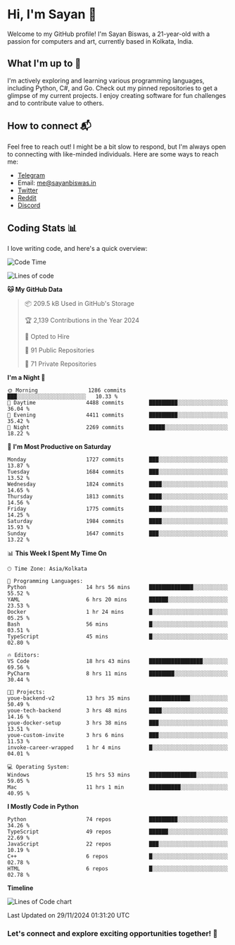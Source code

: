 # Hi, I'm Sayan 👋

Welcome to my GitHub profile! I'm Sayan Biswas, a 21-year-old with a passion for computers and art, currently based in Kolkata, India.

## What I'm up to 🚀

I'm actively exploring and learning various programming languages, including Python, C#, and Go. Check out my pinned repositories to get a glimpse of my current projects. I enjoy creating software for fun challenges and to contribute value to others.

## How to connect 📬

Feel free to reach out! I might be a bit slow to respond, but I'm always open to connecting with like-minded individuals. Here are some ways to reach me:

- [Telegram](https://t.me/dank_as_fuck)
- Email: [me@sayanbiswas.in](mailto:me@sayanbiswas.in)
- [Twitter](https://twitter.com/TheDankDel)
- [Reddit](https://www.reddit.com/user/dank_as_fuck_/)
- [Discord](https://discordapp.com/users/506536929152466945)

## Coding Stats 📊

I love writing code, and here's a quick overview:

<!--START_SECTION:waka-->
![Code Time](http://img.shields.io/badge/Code%20Time-1%2C954%20hrs%2043%20mins-blue)

![Lines of code](https://img.shields.io/badge/From%20Hello%20World%20I%27ve%20Written-6.3%20million%20lines%20of%20code-blue)

**🐱 My GitHub Data** 

> 📦 209.5 kB Used in GitHub's Storage 
 > 
> 🏆 2,139 Contributions in the Year 2024
 > 
> 💼 Opted to Hire
 > 
> 📜 91 Public Repositories 
 > 
> 🔑 71 Private Repositories 
 > 
**I'm a Night 🦉** 

```text
🌞 Morning                1286 commits        ███░░░░░░░░░░░░░░░░░░░░░░   10.33 % 
🌆 Daytime                4488 commits        █████████░░░░░░░░░░░░░░░░   36.04 % 
🌃 Evening                4411 commits        █████████░░░░░░░░░░░░░░░░   35.42 % 
🌙 Night                  2269 commits        █████░░░░░░░░░░░░░░░░░░░░   18.22 % 
```
📅 **I'm Most Productive on Saturday** 

```text
Monday                   1727 commits        ███░░░░░░░░░░░░░░░░░░░░░░   13.87 % 
Tuesday                  1684 commits        ███░░░░░░░░░░░░░░░░░░░░░░   13.52 % 
Wednesday                1824 commits        ████░░░░░░░░░░░░░░░░░░░░░   14.65 % 
Thursday                 1813 commits        ████░░░░░░░░░░░░░░░░░░░░░   14.56 % 
Friday                   1775 commits        ████░░░░░░░░░░░░░░░░░░░░░   14.25 % 
Saturday                 1984 commits        ████░░░░░░░░░░░░░░░░░░░░░   15.93 % 
Sunday                   1647 commits        ███░░░░░░░░░░░░░░░░░░░░░░   13.22 % 
```


📊 **This Week I Spent My Time On** 

```text
🕑︎ Time Zone: Asia/Kolkata

💬 Programming Languages: 
Python                   14 hrs 56 mins      ██████████████░░░░░░░░░░░   55.52 % 
YAML                     6 hrs 20 mins       ██████░░░░░░░░░░░░░░░░░░░   23.53 % 
Docker                   1 hr 24 mins        █░░░░░░░░░░░░░░░░░░░░░░░░   05.25 % 
Bash                     56 mins             █░░░░░░░░░░░░░░░░░░░░░░░░   03.51 % 
TypeScript               45 mins             █░░░░░░░░░░░░░░░░░░░░░░░░   02.80 % 

🔥 Editors: 
VS Code                  18 hrs 43 mins      █████████████████░░░░░░░░   69.56 % 
PyCharm                  8 hrs 11 mins       ████████░░░░░░░░░░░░░░░░░   30.44 % 

🐱‍💻 Projects: 
youe-backend-v2          13 hrs 35 mins      █████████████░░░░░░░░░░░░   50.49 % 
youe-tech-backend        3 hrs 48 mins       ████░░░░░░░░░░░░░░░░░░░░░   14.16 % 
youe-docker-setup        3 hrs 38 mins       ███░░░░░░░░░░░░░░░░░░░░░░   13.51 % 
youe-custom-invite       3 hrs 6 mins        ███░░░░░░░░░░░░░░░░░░░░░░   11.53 % 
invoke-career-wrapped    1 hr 4 mins         █░░░░░░░░░░░░░░░░░░░░░░░░   04.01 % 

💻 Operating System: 
Windows                  15 hrs 53 mins      ███████████████░░░░░░░░░░   59.05 % 
Mac                      11 hrs 1 min        ██████████░░░░░░░░░░░░░░░   40.95 % 
```

**I Mostly Code in Python** 

```text
Python                   74 repos            █████████░░░░░░░░░░░░░░░░   34.26 % 
TypeScript               49 repos            ██████░░░░░░░░░░░░░░░░░░░   22.69 % 
JavaScript               22 repos            ███░░░░░░░░░░░░░░░░░░░░░░   10.19 % 
C++                      6 repos             █░░░░░░░░░░░░░░░░░░░░░░░░   02.78 % 
HTML                     6 repos             █░░░░░░░░░░░░░░░░░░░░░░░░   02.78 % 
```



**Timeline**

![Lines of Code chart](https://raw.githubusercontent.com/Dank-del/Dank-del/main/assets/bar_graph.png)


 Last Updated on 29/11/2024 01:31:20 UTC
<!--END_SECTION:waka-->

### Let's connect and explore exciting opportunities together! 🚀
